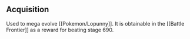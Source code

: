 ## Acquisition
Used to mega evolve [[Pokemon/Lopunny]]. It is obtainable in the [[Battle Frontier]] as a reward for beating stage 690.